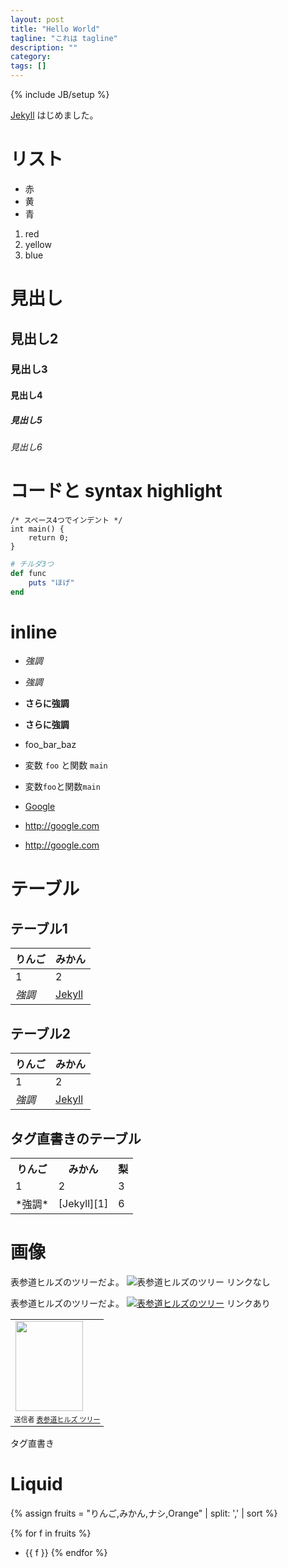 ```yaml
---
layout: post
title: "Hello World"
tagline: "これは tagline"
description: ""
category: 
tags: []
---
```

{% include JB/setup %}

[Jekyll][1] はじめました。

# リスト

* 赤
* 黄
* 青

1. red
2. yellow
3. blue


# 見出し

## 見出し2

### 見出し3

#### 見出し4

##### 見出し5

###### 見出し6


# コードと syntax highlight

    /* スペース4つでインデント */
    int main() {
        return 0;
    }


~~~ruby
# チルダ3つ
def func
    puts "ほげ"
end
~~~

# inline

* _強調_
* *強調*
* __さらに強調__
* **さらに強調**

* foo_bar_baz

* 変数 `foo` と関数 `main`
* 変数`foo`と関数`main`


* [Google](http://google.com)
* <http://google.com>
* http://google.com

# テーブル

## テーブル1

りんご | みかん
------ | -------------
1      | 2
*強調* | [Jekyll][1]

## テーブル2

|りんご | みかん        |
|------ | --------------|
|1      | 2             |
|*強調* | [Jekyll][1]   |

## タグ直書きのテーブル

<table>
  <tr>
    <th>りんご</th>
    <th>みかん</th>
    <th>梨</th>
  </tr>
  <tr>
    <td>1</td>
    <td>2</td>
    <td>3</td>
  </tr>
  <tr>
    <td>*強調*</td>
    <td>[Jekyll][1]</td>
    <td>6</td>
  </tr>
</table>

# 画像

表参道ヒルズのツリーだよ。
![表参道ヒルズのツリー](https://lh3.googleusercontent.com/-hqCz6XkYPKM/TPpQKEvoJEI/AAAAAAAAAEY/n0VJcyZWtDc/s288/101204_203234.jpg)
リンクなし

表参道ヒルズのツリーだよ。
[![表参道ヒルズのツリー](https://lh3.googleusercontent.com/-hqCz6XkYPKM/TPpQKEvoJEI/AAAAAAAAAEY/n0VJcyZWtDc/s288/101204_203234.jpg)](http://www.omotesandohills.com/)
リンクあり

<table style="width:auto;"><tr><td><a href="https://picasaweb.google.com/lh/photo/vubXbaSTMKeUhjYRqLfWXNMTjNZETYmyPJy0liipFm0?feat=embedwebsite"><img src="https://lh3.googleusercontent.com/-hqCz6XkYPKM/TPpQKEvoJEI/AAAAAAAAAEY/n0VJcyZWtDc/s144/101204_203234.jpg" height="144" width="108" /></a></td></tr><tr><td style="font-family:arial,sans-serif; font-size:11px; text-align:right">送信者 <a href="https://picasaweb.google.com/fujii.hironori/TXNihG?authuser=0&feat=embedwebsite">表参道ヒルズ ツリー</a></td></tr></table>
タグ直書き


# Liquid

{% assign fruits = "りんご,みかん,ナシ,Orange" | split: ',' | sort %}

{% for f in fruits %}
* {{ f }}
{% endfor %}

[1]: http://jekyllrb.com/

